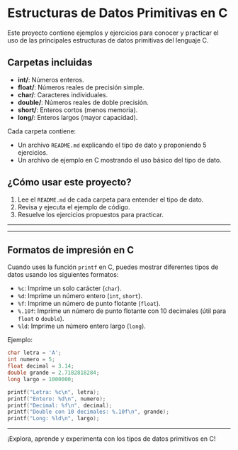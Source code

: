 # Estructuras de Datos Primitivas en C

Este proyecto contiene ejemplos y ejercicios para conocer y practicar el uso de las principales estructuras de datos primitivas del lenguaje C.

## Carpetas incluidas
- **int/**: Números enteros.
- **float/**: Números reales de precisión simple.
- **char/**: Caracteres individuales.
- **double/**: Números reales de doble precisión.
- **short/**: Enteros cortos (menos memoria).
- **long/**: Enteros largos (mayor capacidad).

Cada carpeta contiene:
- Un archivo `README.md` explicando el tipo de dato y proponiendo 5 ejercicios.
- Un archivo de ejemplo en C mostrando el uso básico del tipo de dato.

## ¿Cómo usar este proyecto?
1. Lee el `README.md` de cada carpeta para entender el tipo de dato.
2. Revisa y ejecuta el ejemplo de código.
3. Resuelve los ejercicios propuestos para practicar.

---


---

## Formatos de impresión en C

Cuando uses la función `printf` en C, puedes mostrar diferentes tipos de datos usando los siguientes formatos:

- `%c`: Imprime un solo carácter (`char`).
- `%d`: Imprime un número entero (`int`, `short`).
- `%f`: Imprime un número de punto flotante (`float`).
- `%.10f`: Imprime un número de punto flotante con 10 decimales (útil para `float` o `double`).
- `%ld`: Imprime un número entero largo (`long`).

Ejemplo:

```c
char letra = 'A';
int numero = 5;
float decimal = 3.14;
double grande = 2.7182818284;
long largo = 1000000;

printf("Letra: %c\n", letra);
printf("Entero: %d\n", numero);
printf("Decimal: %f\n", decimal);
printf("Double con 10 decimales: %.10f\n", grande);
printf("Long: %ld\n", largo);
```

---

¡Explora, aprende y experimenta con los tipos de datos primitivos en C!
